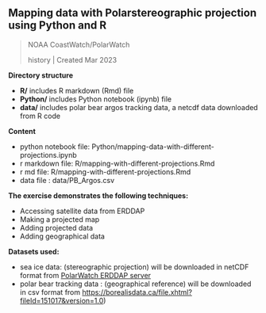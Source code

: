 

## Mapping data with Polarstereographic projection using Python and R
>NOAA CoastWatch/PolarWatch
>
>history | Created Mar 2023
>

**Directory structure**

- **R/**  includes R markdown (Rmd) file
- **Python/**  includes Python notebook (ipynb) file
- **data/**  includes polar bear argos tracking data, a netcdf data downloaded from R code

**Content**

-  python notebook file: Python/mapping-data-with-different-projections.ipynb
-  r markdown file: R/mapping-with-different-projections.Rmd
-  r md file:  R/mapping-with-different-projections.Rmd
-  data file : data/PB_Argos.csv


**The exercise demonstrates the following techniques:**

-  Accessing satellite data from ERDDAP
-  Making a projected map
-  Adding projected data
-  Adding geographical data

**Datasets used:**

- sea ice data:  (stereographic projection) will be downloaded in netCDF format from <a href="https://polarwatch.noaa.gov/data-server/erddapinfo.html" target="_blank">PolarWatch ERDDAP server</a>
- polar bear tracking data :  (geographical reference) will be downloaded in csv format from <a href="https://borealisdata.ca/file.xhtml?fileId=151017&version=1.0)" target="_blank">https://borealisdata.ca/file.xhtml?fileId=151017&version=1.0)</a> 


